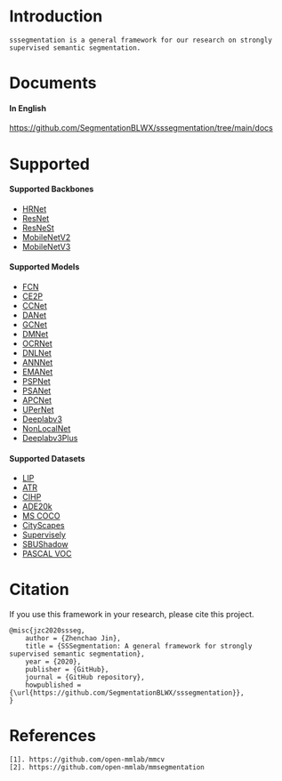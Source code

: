 # Introduction
```
sssegmentation is a general framework for our research on strongly supervised semantic segmentation.
```


# Documents
#### In English
https://github.com/SegmentationBLWX/sssegmentation/tree/main/docs


# Supported
#### Supported Backbones
- [HRNet](https://arxiv.org/pdf/1908.07919.pdf)
- [ResNet](https://arxiv.org/pdf/1512.03385.pdf)
- [ResNeSt](https://arxiv.org/pdf/2004.08955.pdf)
- [MobileNetV2](https://arxiv.org/pdf/1801.04381.pdf)
- [MobileNetV3](https://arxiv.org/pdf/1905.02244.pdf)
#### Supported Models
- [FCN](https://arxiv.org/pdf/1411.4038.pdf)
- [CE2P](https://arxiv.org/pdf/1809.05996.pdf)
- [CCNet](https://arxiv.org/pdf/1811.11721.pdf)
- [DANet](https://arxiv.org/pdf/1809.02983.pdf)
- [GCNet](https://arxiv.org/pdf/1904.11492.pdf)
- [DMNet](https://openaccess.thecvf.com/content_ICCV_2019/papers/He_Dynamic_Multi-Scale_Filters_for_Semantic_Segmentation_ICCV_2019_paper.pdf)
- [OCRNet](https://arxiv.org/pdf/1909.11065.pdf)
- [DNLNet](https://arxiv.org/pdf/2006.06668.pdf)
- [ANNNet](https://arxiv.org/pdf/1908.07678.pdf)
- [EMANet](https://arxiv.org/pdf/1907.13426.pdf)
- [PSPNet](https://arxiv.org/pdf/1612.01105.pdf)
- [PSANet](https://openaccess.thecvf.com/content_ECCV_2018/papers/Hengshuang_Zhao_PSANet_Point-wise_Spatial_ECCV_2018_paper.pdf)
- [APCNet](https://openaccess.thecvf.com/content_CVPR_2019/papers/He_Adaptive_Pyramid_Context_Network_for_Semantic_Segmentation_CVPR_2019_paper.pdf)
- [UPerNet](https://arxiv.org/pdf/1807.10221.pdf)
- [Deeplabv3](https://arxiv.org/pdf/1706.05587.pdf)
- [NonLocalNet](https://arxiv.org/pdf/1711.07971.pdf)
- [Deeplabv3Plus](https://arxiv.org/pdf/1802.02611.pdf)
#### Supported Datasets
- [LIP](http://sysu-hcp.net/lip/)
- [ATR](http://sysu-hcp.net/lip/overview.php)
- [CIHP](http://sysu-hcp.net/lip/overview.php)
- [ADE20k](https://groups.csail.mit.edu/vision/datasets/ADE20K/)
- [MS COCO](https://cocodataset.org/#home)
- [CityScapes](https://www.cityscapes-dataset.com/)
- [Supervisely](https://supervise.ly/explore/projects/supervisely-person-dataset-23304/datasets)
- [SBUShadow](https://www3.cs.stonybrook.edu/~cvl/projects/shadow_noisy_label/index.html)
- [PASCAL VOC](http://host.robots.ox.ac.uk/pascal/VOC/)


# Citation
If you use this framework in your research, please cite this project.
```
@misc{jzc2020ssseg,
    author = {Zhenchao Jin},
    title = {SSSegmentation: A general framework for strongly supervised semantic segmentation},
    year = {2020},
    publisher = {GitHub},
    journal = {GitHub repository},
    howpublished = {\url{https://github.com/SegmentationBLWX/sssegmentation}},
}
```


# References
```
[1]. https://github.com/open-mmlab/mmcv
[2]. https://github.com/open-mmlab/mmsegmentation
```